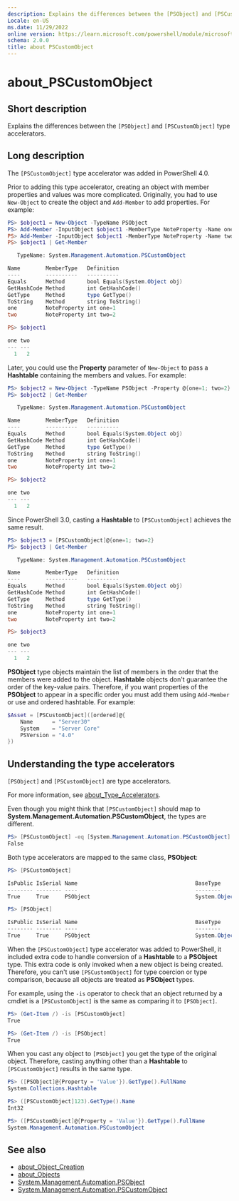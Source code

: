 ```yaml
---
description: Explains the differences between the [PSObject] and [PSCustomObject] type accelerators.
Locale: en-US
ms.date: 11/29/2022
online version: https://learn.microsoft.com/powershell/module/microsoft.powershell.core/about/about_PSCustomObject?view=powershell-7.2&WT.mc_id=ps-gethelp
schema: 2.0.0
title: about PSCustomObject
---
```

# about_PSCustomObject

## Short description
Explains the differences between the `[PSObject]` and `[PSCustomObject]` type
accelerators.

## Long description

The `[PSCustomObject]` type accelerator was added in PowerShell 4.0.

Prior to adding this type accelerator, creating an object with member
properties and values was more complicated. Originally, you had to use
`New-Object` to create the object and `Add-Member` to add properties. For
example:

```powershell
PS> $object1 = New-Object -TypeName PSObject
PS> Add-Member -InputObject $object1 -MemberType NoteProperty -Name one -Value 1
PS> Add-Member -InputObject $object1 -MemberType NoteProperty -Name two -Value 2
PS> $object1 | Get-Member

   TypeName: System.Management.Automation.PSCustomObject

Name        MemberType   Definition
----        ----------   ----------
Equals      Method       bool Equals(System.Object obj)
GetHashCode Method       int GetHashCode()
GetType     Method       type GetType()
ToString    Method       string ToString()
one         NoteProperty int one=1
two         NoteProperty int two=2

PS> $object1

one two
--- ---
  1   2
```

Later, you could use the **Property** parameter of `New-Object` to pass a
**Hashtable** containing the members and values. For example:

```powershell
PS> $object2 = New-Object -TypeName PSObject -Property @{one=1; two=2}
PS> $object2 | Get-Member

   TypeName: System.Management.Automation.PSCustomObject

Name        MemberType   Definition
----        ----------   ----------
Equals      Method       bool Equals(System.Object obj)
GetHashCode Method       int GetHashCode()
GetType     Method       type GetType()
ToString    Method       string ToString()
one         NoteProperty int one=1
two         NoteProperty int two=2

PS> $object2

one two
--- ---
  1   2
```

Since PowerShell 3.0, casting a **Hashtable** to `[PSCustomObject]` achieves
the same result.

```powershell
PS> $object3 = [PSCustomObject]@{one=1; two=2}
PS> $object3 | Get-Member

   TypeName: System.Management.Automation.PSCustomObject

Name        MemberType   Definition
----        ----------   ----------
Equals      Method       bool Equals(System.Object obj)
GetHashCode Method       int GetHashCode()
GetType     Method       type GetType()
ToString    Method       string ToString()
one         NoteProperty int one=1
two         NoteProperty int two=2

PS> $object3

one two
--- ---
  1   2
```

**PSObject** type objects maintain the list of members in the order that the
members were added to the object. **Hashtable** objects don't guarantee the
order of the key-value pairs. Therefore, if you want properties of the
**PSObject** to appear in a specific order you must add them using `Add-Member`
or use and ordered hashtable. For example:

```powershell
$Asset = [PSCustomObject]([ordered]@{
    Name      = "Server30"
    System    = "Server Core"
    PSVersion = "4.0"
})
```

## Understanding the type accelerators

`[PSObject]` and `[PSCustomObject]` are type accelerators.

For more information, see [about_Type_Accelerators](about_type_accelerators.md).

Even though you might think that `[PSCustomObject]` should map to
**System.Management.Automation.PSCustomObject**, the types are different.

```powershell
PS> [PSCustomObject] -eq [System.Management.Automation.PSCustomObject]
False
```

Both type accelerators are mapped to the same class, **PSObject**:

```powershell
PS> [PSCustomObject]

IsPublic IsSerial Name                                     BaseType
-------- -------- ----                                     --------
True     True     PSObject                                 System.Object

PS> [PSObject]

IsPublic IsSerial Name                                     BaseType
-------- -------- ----                                     --------
True     True     PSObject                                 System.Object
```

When the `[PSCustomObject]` type accelerator was added to PowerShell, it
included extra code to handle conversion of a **Hashtable** to a **PSObject**
type. This extra code is only invoked when a new object is being created.
Therefore, you can't use `[PSCustomObject]` for type coercion or type
comparison, because all objects are treated as **PSObject** types.

For example, using the `-is` operator to check that an object returned by a
cmdlet is a `[PSCustomObject]` is the same as comparing it to `[PSObject]`.

```powershell
PS> (Get-Item /) -is [PSCustomObject]
True

PS> (Get-Item /) -is [PSObject]
True
```

When you cast any object to `[PSObject]` you get the type of the original
object. Therefore, casting anything other than a **Hashtable** to
`[PSCustomObject]` results in the same type.

```powershell
PS> ([PSObject]@{Property = 'Value'}).GetType().FullName
System.Collections.Hashtable

PS> ([PSCustomObject]123).GetType().Name
Int32

PS> ([PSCustomObject]@{Property = 'Value'}).GetType().FullName
System.Management.Automation.PSCustomObject
```

## See also

- [about_Object_Creation](about_Object_Creation.md)
- [about_Objects](about_Objects.md)
- [System.Management.Automation.PSObject](xref:System.Management.Automation.PSObject)
- [System.Management.Automation.PSCustomObject](xref:System.Management.Automation.PSCustomObject)
